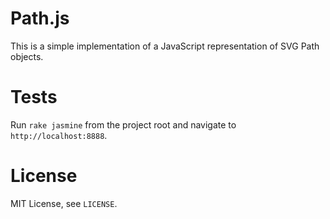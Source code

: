 Path.js
========

This is a simple implementation of a JavaScript representation of
SVG Path objects.

Tests
=======

Run `rake jasmine` from the project root and navigate to `http://localhost:8888`.

License
========

MIT License, see `LICENSE`.